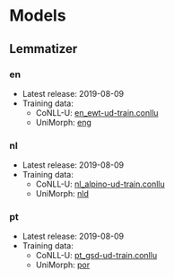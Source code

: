 # Models

## Lemmatizer
### en
- Latest release: 2019-08-09
- Training data: 
  - CoNLL-U: [en_ewt-ud-train.conllu](
    http://github.com/UniversalDependencies/UD_English-EWT)
  - UniMorph: [eng](https://github.com/unimorph/eng)

### nl
- Latest release: 2019-08-09
- Training data: 
  - CoNLL-U: [nl_alpino-ud-train.conllu](
    http://github.com/UniversalDependencies/UD_Dutch-Alpino)
  - UniMorph: [nld](https://github.com/unimorph/nld)

### pt
- Latest release: 2019-08-09
- Training data: 
  - CoNLL-U: [pt_gsd-ud-train.conllu](
    http://github.com/UniversalDependencies/UD_Portuguese-GSD)
  - UniMorph: [por](https://github.com/unimorph/por)

